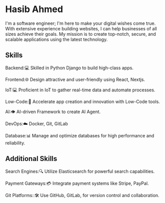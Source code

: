 # Hasib Ahmed
I'm a software engineer; I'm here to make your digital wishes come true. With extensive experience building websites, I can help businesses of all sizes achieve their goals. My mission is to create top-notch, secure, and scalable applications using the latest technology.

## Skills
Backend:💻 Skilled in Python Django to build high-class apps.

Frontend:🌐 Design attractive and user-friendly using React, Nextjs.

IoT:💻 Proficient in IoT to gather real-time data and automate processes.

Low-Code:🚀 Accelerate app creation and innovation with Low-Code tools.

AI:👁️ AI-driven Framework to create AI Agent.

DevOps:☁️ Docker, Git, GitLab

Database:📊 Manage and optimize databases for high performance and reliability.

## Additional Skills
Search Engines:🔍 Utilize Elasticsearch for powerful search capabilities.

Payment Gateways:💳 Integrate payment systems like Stripe, PayPal.

Git Platforms::🛠️ Use GitHub, GitLab, for version control and collaboration.
